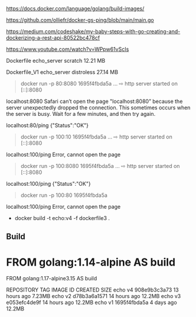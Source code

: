https://docs.docker.com/language/golang/build-images/

https://github.com/olliefr/docker-gs-ping/blob/main/main.go

https://medium.com/codeshake/my-baby-steps-with-go-creating-and-dockerizing-a-rest-api-80522bc478cf

https://www.youtube.com/watch?v=WPpw61vScIs





Dockerfile      echo_server		scratch		    12.21 MB

Dockerfile_V1   echo_server		distroless  	27.14 MB

> docker run -p 80:8080 1695f4fbda5a
...
⇨ http server started on [::]:8080

localhost:8080
Safari can’t open the page "localhost:8080” because the server unexpectedly dropped the connection. This sometimes occurs when the server is busy. Wait for a few minutes, and then try again.

localhost:80/ping
{"Status":"OK"}


> docker run -p 100:10 1695f4fbda5a
...
⇨ http server started on [::]:8080

localhost:100/ping
Error, cannot open the page


> docker run -p 100:8080 1695f4fbda5a
...
⇨ http server started on [::]:8080

localhost:100/ping
{"Status":"OK"}


> docker run -p 100:80 1695f4fbda5a

localhost:100/ping
Error, cannot open the page

* docker build -t echo:v4 -f dockerfile3 .

## Build
# FROM golang:1.14-alpine AS build
FROM golang:1.17-alpine3.15 AS build

REPOSITORY   TAG       IMAGE ID       CREATED        SIZE
echo         v4        908e9b3c3a73   13 hours ago   7.23MB
echo         v2        d78b3a6a1571   14 hours ago   12.2MB
echo         v3        e053efc4de9f   14 hours ago   12.2MB
echo         v1        1695f4fbda5a   4 days ago     12.2MB

